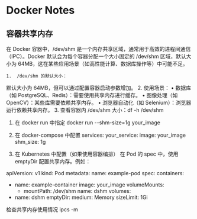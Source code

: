 # Docker Notes

## 容器共享内存

在 Docker 容器中，/dev/shm 是一个内存共享区域，通常用于高效的进程间通信（IPC）。Docker 默认会为每个容器分配一个大小固定的 /dev/shm 区域，默认大小为 64MB，这在某些应用场景（如高性能计算、数据库操作等）中可能不足。

	1.	/dev/shm 的默认大小：
默认大小为 64MB，但可以通过配置容器启动参数增加。
	2.	使用场景：
	•	数据库（如 PostgreSQL、Redis）：需要使用共享内存进行缓存。
	•	图像处理（如 OpenCV）：某些库需要依赖共享内存。
	•	浏览器自动化（如 Selenium）：浏览器运行依赖共享内存。
	3.	查看容器内 /dev/shm 大小：df -h /dev/shm


1. 在 docker run 中指定
docker run --shm-size=1g your_image
2. 在 docker-compose 中配置
services:
  your_service:
    image: your_image
    shm_size: 1g

3. 在 Kubernetes 中配置（如果使用容器编排）
在 Pod 的 spec 中，使用 emptyDir 配置共享内存。例如：

apiVersion: v1
kind: Pod
metadata:
  name: example-pod
spec:
  containers:
  - name: example-container
    image: your_image
    volumeMounts:
    - mountPath: /dev/shm
      name: dshm
  volumes:
  - name: dshm
    emptyDir:
      medium: Memory
      sizeLimit: 1Gi


检查共享内存使用情况
ipcs -m
